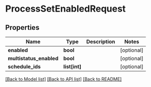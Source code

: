 # ProcessSetEnabledRequest

## Properties
Name | Type | Description | Notes
------------ | ------------- | ------------- | -------------
**enabled** | **bool** |  | [optional] 
**multistatus_enabled** | **bool** |  | [optional] 
**schedule_ids** | **list[int]** |  | [optional] 

[[Back to Model list]](../README.md#documentation-for-models) [[Back to API list]](../README.md#documentation-for-api-endpoints) [[Back to README]](../README.md)


